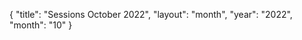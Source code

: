 {
    "title": "Sessions October 2022",
    "layout": "month",
    "year": "2022",
    "month": "10"
 }
